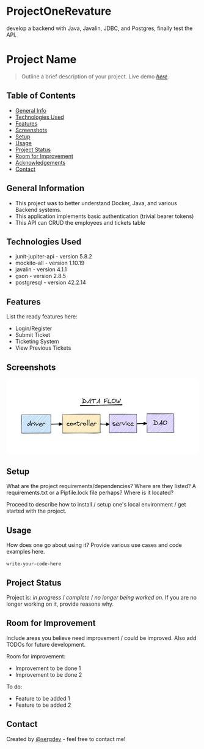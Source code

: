 # ProjectOneRevature
develop a backend with Java, Javalin, JDBC, and Postgres, finally test the API.

# Project Name
> Outline a brief description of your project.
> Live demo [_here_](https://www.example.com). <!-- If you have the project hosted somewhere, include the link here. -->

## Table of Contents
* [General Info](#general-information)
* [Technologies Used](#technologies-used)
* [Features](#features)
* [Screenshots](#screenshots)
* [Setup](#setup)
* [Usage](#usage)
* [Project Status](#project-status)
* [Room for Improvement](#room-for-improvement)
* [Acknowledgements](#acknowledgements)
* [Contact](#contact)
<!-- * [License](#license) -->


## General Information
- This project was to better understand Docker, Java, and various Backend systems.
- This application implements basic authentication (trivial bearer tokens)
- This API can CRUD the employees and tickets table


## Technologies Used
- junit-jupiter-api - version 5.8.2
- mockito-all - version 1.10.19
- javalin - version 4.1.1
- gson - version 2.8.5
- postgresql - version 42.2.14


## Features
List the ready features here:
- Login/Register
- Submit Ticket
- Ticketing System
- View Previous Tickets


## Screenshots
![basic data flow for backend](./diagrams/dataFlow.png)
<!-- If you have screenshots you'd like to share, include them here. -->


## Setup
What are the project requirements/dependencies? Where are they listed? A requirements.txt or a Pipfile.lock file perhaps? Where is it located?

Proceed to describe how to install / setup one's local environment / get started with the project.


## Usage
How does one go about using it?
Provide various use cases and code examples here.

`write-your-code-here`


## Project Status
Project is: _in progress_ / _complete_ / _no longer being worked on_. If you are no longer working on it, provide reasons why.


## Room for Improvement
Include areas you believe need improvement / could be improved. Also add TODOs for future development.

Room for improvement:
- Improvement to be done 1
- Improvement to be done 2

To do:
- Feature to be added 1
- Feature to be added 2


## Contact
Created by [@sergdev](https://www.sergdev.com/) - feel free to contact me!


<!-- Optional -->
<!-- ## License -->
<!-- This project is open source and available under the [... License](). -->

<!-- You don't have to include all sections - just the one's relevant to your project -->
